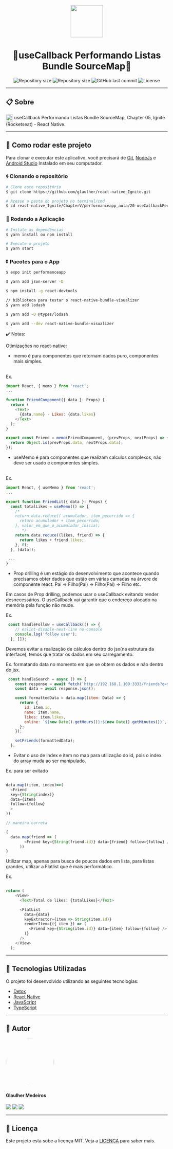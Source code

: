 <p align="center" >
  <img align="center" src="https://d33wubrfki0l68.cloudfront.net/554c3b0e09cf167f0281fda839a5433f2040b349/ecfc9/img/header_logo.svg" width="100" />
</p>

<h1 align="center"> 
  🚀useCallback Performando Listas Bundle SourceMap🚀
</h1>

<p align="center" >
  <img alt="Repository size" src="https://img.shields.io/badge/Mobile-react--native-blue?style=for-the-badge">

  <img alt="Repository size" src="https://img.shields.io/npm/types/typescript?style=for-the-badge">

  <img alt="GitHub last commit" src="https://img.shields.io/github/last-commit/glaulher/react-native_Ignite?style=for-the-badge">

  <img alt="License" src="https://img.shields.io/badge/license-MIT-blue.svg?style=for-the-badge" />
</p>

---

## 📋 Sobre

<img align="center" src="https://d33wubrfki0l68.cloudfront.net/554c3b0e09cf167f0281fda839a5433f2040b349/ecfc9/img/header_logo.svg" width="22" /> useCallback Performando Listas Bundle SourceMap, Chapter 05, Ignite (Rocketseat) - React Native.

---

## 📂 Como rodar este projeto

Para clonar e executar este aplicativo, você precisará de [Git](https://git-scm.com), [NodeJs](https://nodejs.org/en/) e [Android Studio](https://developer.android.com/studio) Instalado em seu computador.

### 🌀 Clonando o repositório

```bash
# Clone este repositório
$ git clone https://github.com/glaulher/react-native_Ignite.git

# Acesse a pasta do projeto no terminal/cmd
$ cd react-native_Ignite/ChapterV/performanceapp_aula/20-useCallbackPerformandoListasBundleSourceMap/performanceapp

```

### 🎲 Rodando a Aplicação

```bash
# Instale as dependências
$ yarn install ou npm install

# Execute o projeto
$ yarn start
```

### ⏬ Pacotes para o App

```bash
$ expo init performanceapp  

$ yarn add json-server -D

$ npm install -g react-devtools

// biblioteca para testar o react-native-bundle-visualizer
$ yarn add lodash

$ yarn add -D @types/lodash 

$ yarn add --dev react-native-bundle-visualizer

```

✔️ Notas:

Otimizações no react-native:

- memo é para componentes que retornam dados puro, componentes mais simples.
</br>
Ex.

```javascript
import React, { memo } from 'react';
...

function FriendComponent({ data }: Props) {
  return (
    <Text>
      {data.name} - Likes: {data.likes}
    </Text>
  );
}

export const Friend = memo(FriendComponent, (prevProps, nextProps) => {
  return Object.is(prevProps.data, nextProps.data);
});

```

- useMemo é para componentes que realizam calculos complexos, não deve ser usado e componentes simples.
</br>
Ex.

```javascript
import React, { useMemo } from 'react';
...

export function FriendLit({ data }: Props) {
  const totalLikes = useMemo(() => {
    /*
    return data.reduce(( acumulador, item_pecorrido => {
      return acumulador + item_pecorrido;
    }, valor_em_que_o_acumulador_inicia);
       */
    return data.reduce((likes, friend) => {
      return likes + friend.likes;
    }, 0);
  }, [data]);

 ...
}

```
 - Prop drilling é um estágio do desenvolvimento que acontece quando precisamos obter dados que estão em várias camadas na árvore de componente react. Pai => Filho(Pai) => Filho(Pai) => Filho etc. 

 Em casos de Prop drilling, podemos usar o useCallback evitando render desnecessários. O useCallback vai garantir que o endereço alocado na memória pela função não mude.

Ex.
```javascript
 const handleFollow = useCallback(() => {
    // eslint-disable-next-line no-console
    console.log('follow user');
  }, []);

```
Devemos evitar a realização de cálculos dentro do jsx(na estrutura da interface), temos que tratar os dados em seu carregamento.

Ex. formatando data no momento em que se obtem os dados e não dentro do jsx.
```javascript
 const handleSearch = async () => {
    const response = await fetch(`http://192.168.1.109:3333/friends?q=${name}`);
    const data = await response.json();

    const formattedData = data.map((item: Data) => {
      return {
        id: item.id,
        name: item.name,
        likes: item.likes,
        online: `${new Date().getHours()}:${new Date().getMinutes()}`,
      };
    });

    setFriends(formattedData);
  };


```
- Evitar o uso de index e item no map para utilização do id, pois o index do array muda ao ser manipulado.

Ex. para ser evitado

```javascript
 
data.map((item, index)=>(
  <Friend
  key={String(index)}
  data={item}
  follow={follow}
  >
))

// maneira correta

{
  data.map(friend => (
        <Friend key={String(friend.id)} data={friend} follow={follow} />
      ))
}

```
Utilizar map, apenas para busca de poucos dados em lista, para listas grandes, utilizar a Flatlist que é mais performático.

Ex.

```javascript
 
return (
    <View>
      <Text>Total de likes: {totalLikes}</Text>

      <FlatList
        data={data}
        keyExtractor={item => String(item.id)}
        renderItem={({ item }) => (
          <Friend key={String(item.id)} data={item} follow={follow} />
        )}
      />
    </View>
  );

```


---

## 🚀 Tecnologias Utilizadas

O projeto foi desenvolvido utilizando as seguintes tecnologias:

- [Detox](https://github.com/wix/Detox)
- [React Native](https://reactnative.dev)
- [JavaScript](https://developer.mozilla.org/pt-BR/docs/Web/JavaScript)
- [TypeScript](https://www.typescriptlang.org)

---


## 🧑 Autor

<img style="border-radius: 75px;" src="https://glaulher.github.io/assets/img/sample/avatar.jpeg" width="150px;" alt=""/>
 <h4>Glaulher Medeiros</h4>

<p align="left">
<span style="inline-block;">
  <a href="https://www.linkedin.com/in/glaulher-medeiros-03799967/" target="_blank"><img src="https://img.shields.io/badge/LinkedIn-0077B5?style=for-the-badge&logo=linkedin&logoColor=white" ></a>
</span>
<span style="inline-block;">
  <a href="https://glaulher.github.io/" target="_blank"><img src="https://img.shields.io/badge/github.io-gray?style=for-the-badge&logo=github&logoColor=white" ></a>
</span>

<span style="inline-block;">
  <a href="https://terminaldopenguin.blogspot.com/" target="_blank"><img src="https://img.shields.io/badge/blog-orange?style=for-the-badge&logo=blogger&logoColor=white"></a>
</span>
</p>

---

## 📝 Licença

Este projeto esta sobe a licença MIT. Veja a [LICENÇA](https://github.com/glaulher/react-native_Ignite/blob/main/LICENSE) para saber mais.